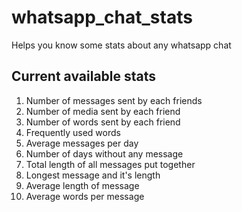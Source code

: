 # whatsapp_chat_stats
Helps you know some stats about any whatsapp chat

## Current available stats
1. Number of messages sent by each friends
2. Number of media sent by each friend
3. Number of words sent by each friend
4. Frequently used words
5. Average messages per day
6. Number of days without any message
7. Total length of all messages put together
8. Longest message and it's length
9. Average length of message
10. Average words per message

